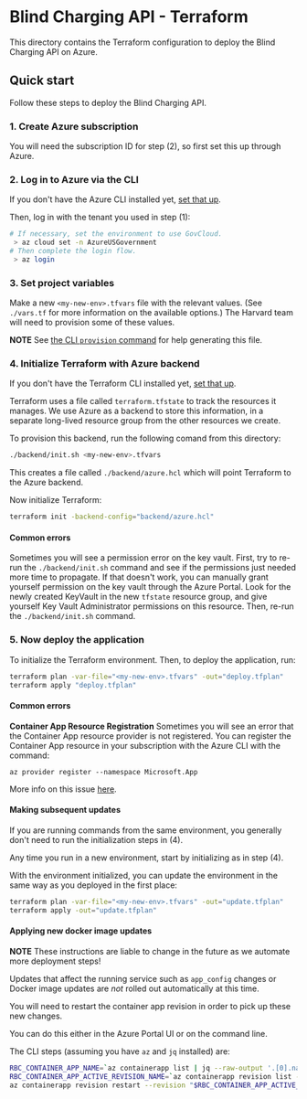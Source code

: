 # Blind Charging API - Terraform

This directory contains the Terraform configuration to deploy the Blind Charging API on Azure.

## Quick start

Follow these steps to deploy the Blind Charging API.

### 1. Create Azure subscription

You will need the subscription ID for step (2), so first set this up through Azure.

### 2. Log in to Azure via the CLI

If you don't have the Azure CLI installed yet, [set that up](https://learn.microsoft.com/en-us/cli/azure/).

Then, log in with the tenant you used in step (1):

```zsh
# If necessary, set the environment to use GovCloud.
 > az cloud set -n AzureUSGovernment
# Then complete the login flow.
 > az login
```

### 3. Set project variables

Make a new `<my-new-env>.tfvars` file with the relevant values.
(See `./vars.tf` for more information on the available options.)
The Harvard team will need to provision some of these values.

**NOTE** See [the CLI `provision` command](../cli/README.md) for help generating this file.


### 4. Initialize Terraform with Azure backend

If you don't have the Terraform CLI installed yet, [set that up](https://developer.hashicorp.com/terraform/install).

Terraform uses a file called `terraform.tfstate` to track the resources it manages.
We use Azure as a backend to store this information, in a separate long-lived resource group from the other resources we create.

To provision this backend, run the following comand from this directory:

```zsh
./backend/init.sh <my-new-env>.tfvars
```

This creates a file called `./backend/azure.hcl` which will point Terraform to the Azure backend.

Now initialize Terraform:

```zsh
terraform init -backend-config="backend/azure.hcl"
```

#### Common errors

Sometimes you will see a permission error on the key vault.
First, try to re-run the `./backend/init.sh` command and see if the permissions just needed more time to propagate.
If that doesn't work, you can manually grant yourself permission on the key vault through the Azure Portal.
Look for the newly created KeyVault in the new `tfstate` resource group, and give yourself Key Vault Administrator permissions on this resource. Then, re-run the `./backend/init.sh` command.

### 5. Now deploy the application

To initialize the Terraform environment. Then, to deploy the application, run:

```zsh
terraform plan -var-file="<my-new-env>.tfvars" -out="deploy.tfplan"
terraform apply "deploy.tfplan"
```

#### Common errors

**Container App Resource Registration** Sometimes you will see an error that the Container App resource provider is not registered. You can register the Container App resource in your subscription with the Azure CLI with the command:

```
az provider register --namespace Microsoft.App
```
More info on this issue [here](https://learn.microsoft.com/en-us/azure/azure-resource-manager/management/resource-providers-and-types).

#### Making subsequent updates

If you are running commands from the same environment,
you generally don't need to run the initialization steps in (4).

Any time you run in a new environment, start by initializing as in step (4).

With the environment initialized, you can update the environment in the same way as you deployed in the first place:

```zsh
terraform plan -var-file="<my-new-env>.tfvars" -out="update.tfplan"
terraform apply -out="update.tfplan"
```

#### Applying new docker image updates

**NOTE** These instructions are liable to change in the future as we automate more deployment steps!

Updates that affect the running service such as `app_config` changes or Docker image updates are _not_ rolled out automatically at this time.

You will need to restart the container app revision in order to pick up these new changes.

You can do this either in the Azure Portal UI or on the command line.

The CLI steps (assuming you have `az` and `jq` installed) are:

```zsh
RBC_CONTAINER_APP_NAME=`az containerapp list | jq --raw-output '.[0].name'`
RBC_CONTAINER_APP_ACTIVE_REVISION_NAME=`az containerapp revision list -n "$RBC_CONTAINER_APP_NAME" -g RaceBlindCharging | jq --raw-output '.[0].name'`
az containerapp revision restart --revision "$RBC_CONTAINER_APP_ACTIVE_REVISION_NAME" -g RaceBlindCharging
```
